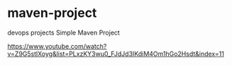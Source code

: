 # maven-project


devops projects
Simple Maven Project

https://www.youtube.com/watch?v=Z9G5stlXoyg&list=PLxzKY3wu0_FJdJd3IKdiM4Om1hGo2Hsdt&index=11
